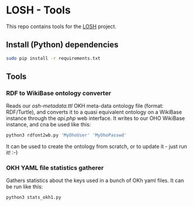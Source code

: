 # LOSH - Tools

This repo contains tools for the [LOSH](https://github.com/OPEN-NEXT/LOSH/) project.

## Install (Python) dependencies

```bash
sudo pip install -r requirements.txt
```

## Tools

### RDF to WikiBase ontology converter

Reads our *osh-metadata.ttl* OKH meta-data ontology file (format: RDF/Turtle),
and converts it to a quasi equivalent ontology on a WikiBase instance
through the *api.php* web interface.
It writes to our OHO WikiBase instance, and cna be used like this:

```bash
python3 rdfont2wb.py 'MyOhoUser' 'MyOhoPasswd'
```

It can be used to create the ontology from scratch,
or to update it - just run it! :-)

### OKH YAML file statistics gatherer

Gathers statistics about the keys used in a bunch of OKh yaml files.
It can be run like this:

```bash
python3 stats_okh1.py
```
